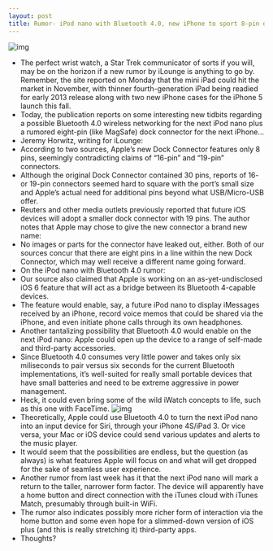 ```yaml
---
layout: post
title: Rumor- iPod nano with Bluetooth 4.0, new iPhone to sport 8-pin dock connector
---
```

![img](http://media.idownloadblog.com/wp-content/uploads/2012/07/Next-iPod-nano-render.jpg)
* The perfect wrist watch, a Star Trek communicator of sorts if you will, may be on the horizon if a new rumor by iLounge is anything to go by. Remember, the site reported on Monday that the mini iPad could hit the market in November, with thinner fourth-generation iPad being readied for early 2013 release along with two new iPhone cases for the iPhone 5 launch this fall.
* Today, the publication reports on some interesting new tidbits regarding a possible Bluetooth 4.0 wireless networking for the next iPod nano plus a rumored eight-pin (like MagSafe) dock connector for the next iPhone…
* Jeremy Horwitz, writing for iLounge:
* According to two sources, Apple’s new Dock Connector features only 8 pins, seemingly contradicting claims of “16-pin” and “19-pin” connectors.
* Although the original Dock Connector contained 30 pins, reports of 16- or 19-pin connectors seemed hard to square with the port’s small size and Apple’s actual need for additional pins beyond what USB/Micro-USB offer.
* Reuters and other media outlets previously reported that future iOS devices will adopt a smaller dock connector with 19 pins. The author notes that Apple may chose to give the new connector a brand new name:
* No images or parts for the connector have leaked out, either. Both of our sources concur that there are eight pins in a line within the new Dock Connector, which may well receive a different name going forward.
* On the iPod nano with Bluetooth 4.0 rumor:
* Our source also claimed that Apple is working on an as-yet-undisclosed iOS 6 feature that will act as a bridge between its Bluetooth 4-capable devices.
* The feature would enable, say, a future iPod nano to display iMessages received by an iPhone, record voice memos that could be shared via the iPhone, and even initiate phone calls through its own headphones.
* Another tantalizing possibility that Bluetooth 4.0 would enable on the next iPod nano: Apple could open up the device to a range of self-made and third-party accessories.
* Since Bluetooth 4.0 consumes very little power and takes only six miliseconds to pair versus six seconds for the current Bluetooth implementations, it’s well-suited for really small portable devices that have small batteries and need to be extreme aggressive in power management.
* Heck, it could even bring some of the wild iWatch concepts to life, such as this one with FaceTime.
![img](http://media.idownloadblog.com/wp-content/uploads/2012/07/iWatch-concept-Anders-Kjellberg-004.jpg)
* Theoretically, Apple could use Bluetooth 4.0 to turn the next iPod nano into an input device for Siri, through your iPhone 4S/iPad 3. Or vice versa, your Mac or iOS device could send various updates and alerts to the music player.
* It would seem that the possibilities are endless, but the question (as always) is what features Apple will focus on and what will get dropped for the sake of seamless user experience.
* Another rumor from last week has it that the next iPod nano will mark a return to the taller, narrower form factor. The device will apparently have a home button and direct connection with the iTunes cloud with iTunes Match, presumably through built-in WiFi.
* The rumor also indicates possibly more richer form of interaction via the home button and some even hope for a slimmed-down version of iOS plus (and this is really stretching it) third-party apps.
* Thoughts?

